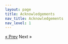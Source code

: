```yaml
---
layout: page
title: Acknowledgements
nav_title: Acknowledgements
nav_level: 1
---
```



<!-- Pagination -->
<div class="pagination">
  <a class="pagination-item older" href="09-Open-Data-Sites">&laquo; Prev</a>
  <span class="pagination-item newer">Next &raquo;</a>
</div>

